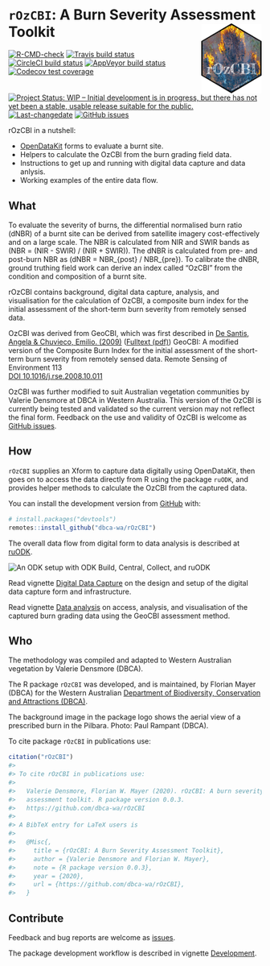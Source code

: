 
<!-- README.md is generated from README.Rmd. Please edit that file -->

# `rOzCBI`: A Burn Severity Assessment Toolkit <img src="man/figures/rOzCBI.png" align="right" alt="How good was that burn?" width="120" />

<!-- badges: start -->

[![R-CMD-check](https://github.com/dbca-wa/rOzCBI/workflows/R-CMD-check/badge.svg?branch=master)](https://github.com/dbca-wa/rOzCBI/actions)
[![Travis build
status](https://travis-ci.org/dbca-wa/rOzCBI.svg?branch=master)](https://travis-ci.org/dbca-wa/rOzCBI)
[![CircleCI build
status](https://circleci.com/gh/dbca-wa/rOzCBI.svg?style=svg)](https://circleci.com/gh/dbca-wa/rOzCBI)
[![AppVeyor build
status](https://ci.appveyor.com/api/projects/status/github/dbca-wa/rOzCBI?branch=master&svg=true)](https://ci.appveyor.com/project/florianm/rOzCBI)
[![Codecov test
coverage](https://codecov.io/gh/dbca-wa/rOzCBI/branch/master/graph/badge.svg)](https://codecov.io/gh/dbca-wa/rOzCBI?branch=master)
[![Project Status: WIP – Initial development is in progress, but there
has not yet been a stable, usable release suitable for the
public.](https://www.repostatus.org/badges/latest/wip.svg)](https://www.repostatus.org/#wip)
[![Last-changedate](https://img.shields.io/github/last-commit/dbca-wa/rOzCBI.svg)](https://github.com/dbca-wa/rOzCBI/commits/master)
[![GitHub
issues](https://img.shields.io/github/issues/dbca-wa/rOzCBI.svg?style=popout)](https://github.com/dbca-wa/rOzCBI/issues/)
<!-- badges: end -->

rOzCBI in a nutshell:

  - [OpenDataKit](https://opendatakit.org/) forms to evaluate a burnt
    site.
  - Helpers to calculate the OzCBI from the burn grading field data.
  - Instructions to get up and running with digital data capture and
    data anlysis.
  - Working examples of the entire data flow.

## What

To evaluate the severity of burns, the differential normalised burn
ratio (dNBR) of a burnt site can be derived from satellite imagery
cost-effectively and on a large scale. The NBR is calculated from NIR
and SWIR bands as \(NBR = (NIR - SWIR) / (NIR + SWIR)\). The dNBR is
calculated from pre- and post-burn NBR as
\(dNBR = NBR_{post} / NBR_{pre}\). To calibrate the dNBR, ground
truthing field work can derive an index called “OzCBI” from the
condition and composition of a burnt site.

rOzCBI contains background, digital data capture, analysis, and
visualisation for the calculation of OzCBI, a composite burn index for
the initial assessment of the short-term burn severity from remotely
sensed data.

OzCBI was derived from GeoCBI, which was first described in [De Santis,
Angela & Chuvieco, Emilio.
(2009)](https://doi.org/10.1016/j.rse.2008.10.011) ([Fulltext
(pdf)](https://www.researchgate.net/publication/229043914_GeoCBI_A_modified_version_of_the_Composite_Burn_Index_for_the_initial_assessment_of_the_short-term_burn_severity_from_remotely_sensed_data))
GeoCBI: A modified version of the Composite Burn Index for the initial
assessment of the short-term burn severity from remotely sensed data.
Remote Sensing of Environment
113  
[DOI 10.1016/j.rse.2008.10.011](https://www.sciencedirect.com/science/article/abs/pii/S0034425708003246)

OzCBI was further modified to suit Australian vegetation communities by
Valerie Densmore at DBCA in Western Australia. This version of the OzCBI
is currently being tested and validated so the current version may not
reflect the final form. Feedback on the use and validity of OzCBI is
welcome as [GitHub issues](https://github.com/dbca-wa/rOzCBI/issues).

## How

`rOzCBI` supplies an Xform to capture data digitally using OpenDataKit,
then goes on to access the data directly from R using the package
`ruODK`, and provides helper methods to calculate the OzCBI from the
captured data.

You can install the development version from
[GitHub](https://github.com/) with:

``` r
# install.packages("devtools")
remotes::install_github("dbca-wa/rOzCBI")
```

The overall data flow from digital form to data analysis is described at
[ruODK](https://dbca-wa.github.io/ruODK/index.html).

![An ODK setup with ODK Build, Central, Collect, and
ruODK](https://www.lucidchart.com/publicSegments/view/952c1350-3003-48c1-a2c8-94bad74cdb46/image.png)

Read vignette [Digital Data
Capture](https://dbca-wa.github.io/rOzCBI/articles/forms.html) on the
design and setup of the digital data capture form and infrastructure.

Read vignette [Data
analysis](https://dbca-wa.github.io/rOzCBI/articles/analysis.html) on
access, analysis, and visualisation of the captured burn grading data
using the GeoCBI assessment method.

## Who

The methodology was compiled and adapted to Western Australian
vegetation by Valerie Densmore (DBCA).

The R package `rOzCBI` was developed, and is maintained, by Florian
Mayer (DBCA) for the Western Australian [Department of Biodiversity,
Conservation and Attractions (DBCA)](https://www.dbca.wa.gov.au/).

The background image in the package logo shows the aerial view of a
prescribed burn in the Pilbara. Photo: Paul Rampant (DBCA).

To cite package `rOzCBI` in publications use:

``` r
citation("rOzCBI")
#> 
#> To cite rOzCBI in publications use:
#> 
#>   Valerie Densmore, Florian W. Mayer (2020). rOzCBI: A burn severity
#>   assessment toolkit. R package version 0.0.3.
#>   https://github.com/dbca-wa/rOzCBI
#> 
#> A BibTeX entry for LaTeX users is
#> 
#>   @Misc{,
#>     title = {rOzCBI: A Burn Severity Assessment Toolkit},
#>     author = {Valerie Densmore and Florian W. Mayer},
#>     note = {R package version 0.0.3},
#>     year = {2020},
#>     url = {https://github.com/dbca-wa/rOzCBI},
#>   }
```

## Contribute

Feedback and bug reports are welcome as
[issues](https://github.com/dbca-wa/rOzCBI/issues).

The package development workflow is described in vignette
[Development](https://dbca-wa.github.io/rOzCBI/articles/dev.html).
